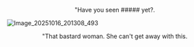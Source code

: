 
<p align="center">"Have you seen ##### yet?.</p>

![Image_20251016_201308_493](https://github.com/user-attachments/assets/2324268a-f7ad-4072-b4f5-ac93dbf8157f)
<p align="center">"That bastard woman. She can't get away with this.</p>

